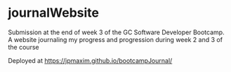 # journalWebsite

Submission at the end of week 3 of the GC Software Developer Bootcamp.
A website journaling my progress and progression during week 2 and 3 of the course

Deployed at https://jpmaxim.github.io/bootcampJournal/
